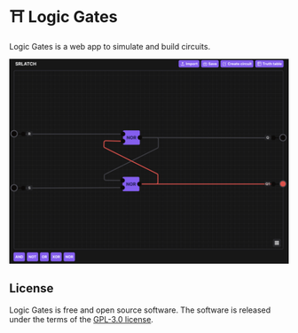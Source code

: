 # ⛩️ Logic Gates
Logic Gates is a web app to simulate and build circuits.

![Image of an sr-latch](assets/sr-latch.png "SR-Latch")

## License
Logic Gates is free and open source software. The software is released under the terms of the [GPL-3.0 license](https://github.com/alexwith/logic-gates/blob/main/LICENSE).
